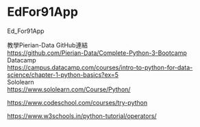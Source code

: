 # EdFor91App
Ed_For91App


教學Pierian-Data GitHub連結  
https://github.com/Pierian-Data/Complete-Python-3-Bootcamp   
Datacamp  
https://campus.datacamp.com/courses/intro-to-python-for-data-science/chapter-1-python-basics?ex=5   
Sololearn  
https://www.sololearn.com/Course/Python/  

https://www.codeschool.com/courses/try-python  

https://www.w3schools.in/python-tutorial/operators/  
